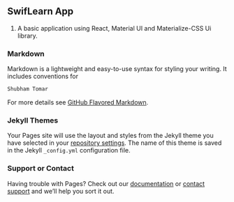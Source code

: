 ## SwifLearn App

1. A basic application using React, Material UI and Materialize-CSS Ui library.

### Markdown

Markdown is a lightweight and easy-to-use syntax for styling your writing. It includes conventions for

```markdown
Shubham Tomar
```

For more details see [GitHub Flavored Markdown](https://guides.github.com/features/mastering-markdown/).

### Jekyll Themes

Your Pages site will use the layout and styles from the Jekyll theme you have selected in your [repository settings](https://github.com/tomarshubham96/SwifLearnAssignment/settings). The name of this theme is saved in the Jekyll `_config.yml` configuration file.

### Support or Contact

Having trouble with Pages? Check out our [documentation](https://docs.github.com/categories/github-pages-basics/) or [contact support](https://github.com/contact) and we’ll help you sort it out.
